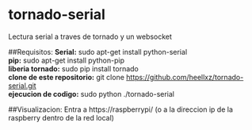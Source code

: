 # tornado-serial
Lectura serial a traves de tornado y un websocket

##Requisitos:
**Serial:** sudo apt-get install python-serial </br>
**pip:** sudo apt-get install python-pip </br>
**liberia tornado:** sudo pip install tornado </br>
**clone de este repositorio:** git clone https://github.com/heellxz/tornado-serial.git </br>
**ejecucion de codigo:** sudo python ./tornado-serial

##Visualizacion:
Entra a https://raspberrypi/ (o a la direccion ip de la raspberry dentro de la red local)